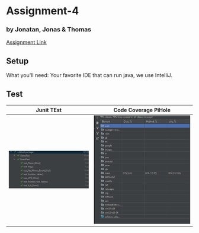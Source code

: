 # Assignment-4  
###   by Jonatan, Jonas & Thomas  
[Assignment Link](Assignment-4-Description.pdf)  

## Setup
What you'll need:
Your favorite IDE that can run java, we use IntelliJ.

## Test
Junit TEst        |  Code Coverage PiHole
:-------------------------:|:-------------------------:
![passed](/Junit-Test-Passed.png)  |  ![passed](/PiHole-Test-Coverage.png)
